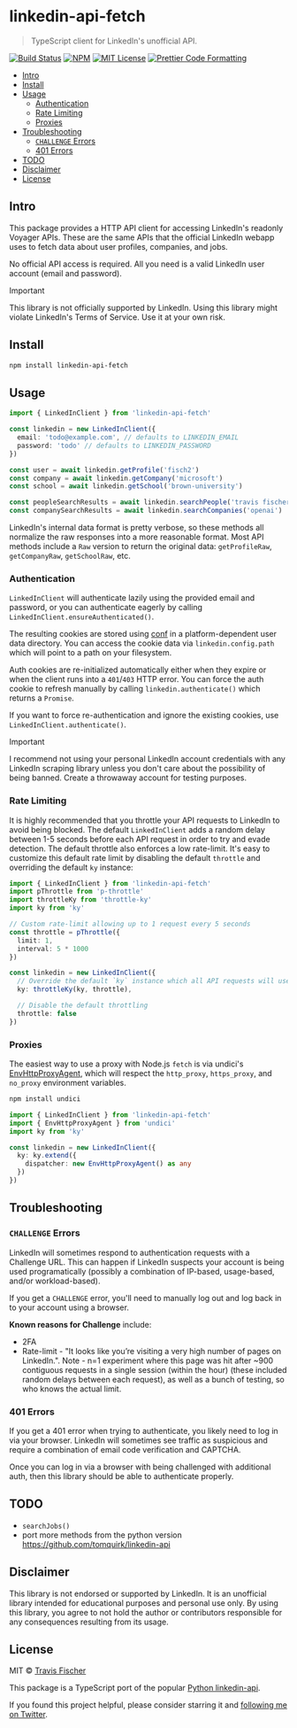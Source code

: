 # linkedin-api-fetch <!-- omit from toc -->

> TypeScript client for LinkedIn's unofficial API.

<p>
  <a href="https://github.com/transitive-bullshit/linkedin-api/actions/workflows/main.yml"><img alt="Build Status" src="https://github.com/transitive-bullshit/linkedin-api/actions/workflows/main.yml/badge.svg" /></a>
  <a href="https://www.npmjs.com/package/linkedin-api-fetch"><img alt="NPM" src="https://img.shields.io/npm/v/linkedin-api-fetch.svg" /></a>
  <a href="https://github.com/transitive-bullshit/linkedin-api/blob/main/license"><img alt="MIT License" src="https://img.shields.io/badge/license-MIT-blue" /></a>
  <a href="https://prettier.io"><img alt="Prettier Code Formatting" src="https://img.shields.io/badge/code_style-prettier-brightgreen.svg" /></a>
</p>

- [Intro](#intro)
- [Install](#install)
- [Usage](#usage)
  - [Authentication](#authentication)
  - [Rate Limiting](#rate-limiting)
  - [Proxies](#proxies)
- [Troubleshooting](#troubleshooting)
  - [`CHALLENGE` Errors](#challenge-errors)
  - [401 Errors](#401-errors)
- [TODO](#todo)
- [Disclaimer](#disclaimer)
- [License](#license)

## Intro

This package provides a HTTP API client for accessing LinkedIn's readonly Voyager APIs. These are the same APIs that the official LinkedIn webapp uses to fetch data about user profiles, companies, and jobs.

No official API access is required. All you need is a valid LinkedIn user account (email and password).

> [!IMPORTANT]
> This library is not officially supported by LinkedIn. Using this library might violate LinkedIn's Terms of Service. Use it at your own risk.

## Install

```sh
npm install linkedin-api-fetch
```

## Usage

```ts
import { LinkedInClient } from 'linkedin-api-fetch'

const linkedin = new LinkedInClient({
  email: 'todo@example.com', // defaults to LINKEDIN_EMAIL
  password: 'todo' // defaults to LINKEDIN_PASSWORD
})

const user = await linkedin.getProfile('fisch2')
const company = await linkedin.getCompany('microsoft')
const school = await linkedin.getSchool('brown-university')

const peopleSearchResults = await linkedin.searchPeople('travis fischer')
const companySearchResults = await linkedin.searchCompanies('openai')
```

LinkedIn's internal data format is pretty verbose, so these methods all normalize the raw responses into a more reasonable format. Most API methods include a `Raw` version to return the original data: `getProfileRaw`, `getCompanyRaw`, `getSchoolRaw`, etc.

### Authentication

`LinkedInClient` will authenticate lazily using the provided email and password, or you can authenticate eagerly by calling `LinkedInClient.ensureAuthenticated()`.

The resulting cookies are stored using [conf](https://github.com/sindresorhus/conf) in a platform-dependent user data directory. You can access the cookie data via `linkedin.config.path` which will point to a path on your filesystem.

Auth cookies are re-initialized automatically either when they expire or when the client runs into a `401`/`403` HTTP error. You can force the auth cookie to refresh manually by calling `linkedin.authenticate()` which returns a `Promise`.

If you want to force re-authentication and ignore the existing cookies, use `LinkedInClient.authenticate()`.

> [!IMPORTANT]
> I recommend not using your personal LinkedIn account credentials with any LinkedIn scraping library unless you don't care about the possibility of being banned. Create a throwaway account for testing purposes.

### Rate Limiting

It is highly recommended that you throttle your API requests to LinkedIn to avoid being blocked. The default `LinkedInClient` adds a random delay between 1-5 seconds before each API request in order to try and evade detection. The default throttle also enforces a low rate-limit. It's easy to customize this default rate limit by disabling the default `throttle` and overriding the default `ky` instance:

```ts
import { LinkedInClient } from 'linkedin-api-fetch'
import pThrottle from 'p-throttle'
import throttleKy from 'throttle-ky'
import ky from 'ky'

// Custom rate-limit allowing up to 1 request every 5 seconds
const throttle = pThrottle({
  limit: 1,
  interval: 5 * 1000
})

const linkedin = new LinkedInClient({
  // Override the default `ky` instance which all API requests will use
  ky: throttleKy(ky, throttle),

  // Disable the default throttling
  throttle: false
})
```

### Proxies

The easiest way to use a proxy with Node.js `fetch` is via undici's [EnvHttpProxyAgent](https://github.com/nodejs/undici/blob/main/docs/docs/api/EnvHttpProxyAgent.md), which will respect the `http_proxy`, `https_proxy`, and `no_proxy` environment variables.

```sh
npm install undici
```

```ts
import { LinkedInClient } from 'linkedin-api-fetch'
import { EnvHttpProxyAgent } from 'undici'
import ky from 'ky'

const linkedin = new LinkedInClient({
  ky: ky.extend({
    dispatcher: new EnvHttpProxyAgent() as any
  })
})
```

## Troubleshooting

### `CHALLENGE` Errors

LinkedIn will sometimes respond to authentication requests with a Challenge URL. This can happen if LinkedIn suspects your account is being used programatically (possibly a combination of IP-based, usage-based, and/or workload-based).

If you get a `CHALLENGE` error, you'll need to manually log out and log back in to your account using a browser.

**Known reasons for Challenge** include:

- 2FA
- Rate-limit - "It looks like you’re visiting a very high number of pages on LinkedIn.". Note - n=1 experiment where this page was hit after ~900 contiguous requests in a single session (within the hour) (these included random delays between each request), as well as a bunch of testing, so who knows the actual limit.

### 401 Errors

If you get a 401 error when trying to authenticate, you likely need to log in via your browser. LinkedIn will sometimes see traffic as suspicious and require a combination of email code verification and CAPTCHA.

Once you can log in via a browser with being challenged with additional auth, then this library should be able to authenticate properly.

## TODO

- `searchJobs()`
- port more methods from the python version https://github.com/tomquirk/linkedin-api

## Disclaimer

This library is not endorsed or supported by LinkedIn. It is an unofficial library intended for educational purposes and personal use only. By using this library, you agree to not hold the author or contributors responsible for any consequences resulting from its usage.

## License

MIT © [Travis Fischer](https://x.com/transitive_bs)

This package is a TypeScript port of the popular [Python linkedin-api](https://github.com/tomquirk/linkedin-api).

If you found this project helpful, please consider starring it and [following me on Twitter](https://x.com/transitive_bs).
